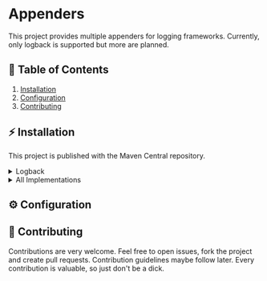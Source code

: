 # Appenders

This project provides multiple appenders for logging frameworks. Currently, only logback is supported but more are
planned.

## 🚩 Table of Contents

<ol>
    <li><a href="#-installation">Installation</a></li>
    <li><a href="#-configuration">Configuration</a></li>
    <li><a href="#-contributing">Contributing</a></li>
</ol>

## ⚡ Installation

This project is published with the Maven Central repository.

<details>
<summary>Logback</summary>

### Maven

```xml

<dependency>
    <groupId>com.github.taucher2003.appenders</groupId>
    <artifactId>logback</artifactId>
    <version>VERSION</version>
    <scope>compile</scope>
</dependency>
```

### Gradle

```groovy
dependencies {
    implementation 'com.github.taucher2003.appenders:logback:VERSION'
}
```

</details>

<details>
<summary>All Implementations</summary>

### Maven

```xml

<dependency>
    <groupId>com.github.taucher2003.appenders</groupId>
    <artifactId>all</artifactId>
    <version>VERSION</version>
    <scope>compile</scope>
</dependency>
```

### Gradle

```groovy
dependencies {
    implementation 'com.github.taucher2003.appenders:all:VERSION'
}
```

</details>

## ⚙ Configuration

## 🔮 Contributing

Contributions are very welcome. Feel free to open issues, fork the project and create pull requests. Contribution
guidelines maybe follow later. Every contribution is valuable, so just don't be a dick.